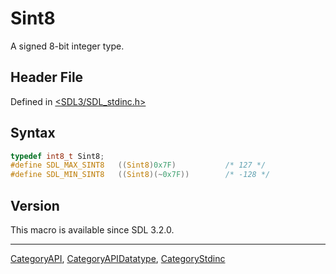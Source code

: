# Sint8

A signed 8-bit integer type.

## Header File

Defined in [<SDL3/SDL_stdinc.h>](https://github.com/libsdl-org/SDL/blob/main/include/SDL3/SDL_stdinc.h)

## Syntax

```c
typedef int8_t Sint8;
#define SDL_MAX_SINT8   ((Sint8)0x7F)           /* 127 */
#define SDL_MIN_SINT8   ((Sint8)(~0x7F))        /* -128 */
```

## Version

This macro is available since SDL 3.2.0.





----
[CategoryAPI](CategoryAPI), [CategoryAPIDatatype](CategoryAPIDatatype), [CategoryStdinc](CategoryStdinc)

